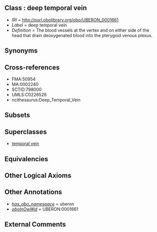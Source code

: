 
## Class : deep temporal vein

 * *IRI* = http://purl.obolibrary.org/obo/UBERON_0001661
 * *Label* = deep temporal vein
 * *Definition* = The blood vessels at the vertex and on either side of the head that drain deoxygenated blood into the pterygoid venous plexus.

## Synonyms


## Cross-references

 * FMA:50954
 * MA:0002240
 * SCTID:798000
 * UMLS:C0226526
 * ncithesaurus:Deep_Temporal_Vein

## Subsets


## Superclasses

 * [temporal vein](../../UBERON/71/UBERON_0001671.md)

## Equivalencies


## Other Logical Axioms


## Other Annotations

 * *[has_obo_namespace](../../ce/oboInOwl#hasOBONamespace.md)* = uberon
 * *[oboInOwl#id](../../id/oboInOwl#id.md)* = UBERON:0001661

## External Comments


